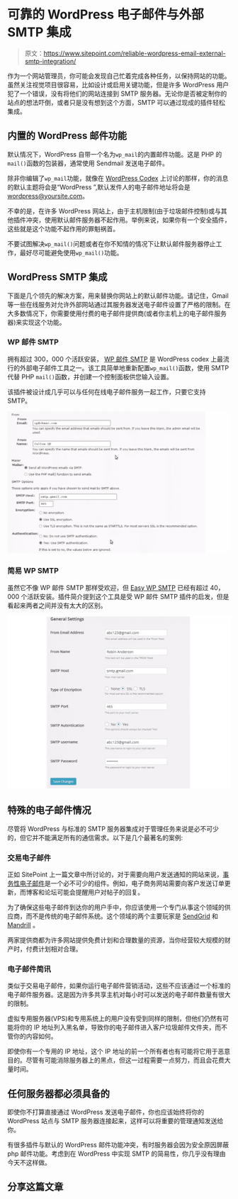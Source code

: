 # 可靠的 WordPress 电子邮件与外部 SMTP 集成

> 原文：<https://www.sitepoint.com/reliable-wordpress-email-external-smtp-integration/>

作为一个网站管理员，你可能会发现自己忙着完成各种任务，以保持网站的功能。虽然关注视觉项目很容易，比如设计或启用关键功能，但是许多 WordPress 用户犯了一个错误，没有将他们的网站连接到 SMTP 服务器。无论你是否被定制你的站点的想法吓倒，或者只是没有想到这个方面，SMTP 可以通过现成的插件轻松集成。

## 内置的 WordPress 邮件功能

默认情况下，WordPress 自带一个名为`wp_mail`的内置邮件功能。这是 PHP 的`mail()`函数的包装器，通常使用 Sendmail 发送电子邮件。

除非你编辑了`wp_mail`功能，就像在 [WordPress Codex](https://codex.wordpress.org/Function_Reference/wp_mail) 上讨论的那样，你的消息的默认主题将会是“WordPress ”,默认发件人的电子邮件地址将会是 wordpress@yoursite.com。

不幸的是，在许多 WordPress 网站上，由于主机限制(由于垃圾邮件控制)或与其他插件冲突，使用默认邮件服务器不起作用。举例来说，如果你有一个安全插件，这些就是这个功能不起作用的罪魁祸首。

不要试图解决`wp_mail()`问题或者在你不知情的情况下让默认邮件服务器停止工作，最好尽可能避免使用`wp_mail()`功能。

## WordPress SMTP 集成

下面是几个领先的解决方案，用来替换你网站上的默认邮件功能。请记住，Gmail 等一些在线服务对允许外部网站通过其服务器发送电子邮件设置了严格的限制。在大多数情况下，你需要使用付费的电子邮件提供商(或者你主机上的电子邮件服务器)来实现这个功能。

### WP 邮件 SMTP

拥有超过 300，000 个活跃安装， [WP 邮件 SMTP](https://wordpress.org/plugins/wp-mail-smtp/) 是 WordPress codex 上最流行的外部电子邮件工具之一。该工具简单地重新配置`wp_mail()`函数，使用 SMTP 代替 PHP `mail()`函数，并创建一个控制面板供您输入设置。

该插件被设计成几乎可以与任何在线电子邮件服务一起工作，只要它支持 SMTP。

![WP Mail SMTP](img/109c5c8dc0d68a8b160f656562cea261.png)

### 简易 WP SMTP

虽然它不像 WP 邮件 SMTP 那样受欢迎，但 [Easy WP SMTP](https://wordpress.org/plugins/easy-wp-smtp/) 已经有超过 40，000 个活跃安装。插件简介提到这个工具是受 WP 邮件 SMTP 插件的启发，但是看起来两者之间并没有太大的区别。

![Easy WP SMTP](img/1e89e341d3965ab5a958f5c372a6d7af.png)

## 特殊的电子邮件情况

尽管将 WordPress 与标准的 SMTP 服务器集成对于管理任务来说是必不可少的，但它并不能满足所有的通信需求。以下是几个最著名的案例:

### 交易电子邮件

正如 SitePoint 上一篇文章中所讨论的，对于需要向用户发送通知的网站来说，[事务性电子邮件](https://www.sitepoint.com/need-transactional-email/)是一个必不可少的组件。例如，电子商务网站需要向客户发送订单更新，而博客和论坛可能会提醒用户对帖子的回复。

为了确保这些电子邮件到达你的用户手中，你应该使用一个专门从事这个领域的供应商，而不是传统的电子邮件系统。这个领域的两个主要玩家是 [SendGrid](https://sendgrid.com/) 和 [Mandrill](http://mandrill.com/) 。

两家提供商都为许多网站提供免费计划和合理数量的资源，当你经营较大规模的财产时，付费计划相对合理。

### 电子邮件简讯

类似于交易电子邮件，如果你运行电子邮件营销活动，这些不应该通过一个标准的电子邮件服务器。这是因为许多共享主机对每小时可以发送的电子邮件数量有很大的限制。

虚拟专用服务器(VPS)和专用系统上的用户没有受到同样的限制，但他们仍然有可能将你的 IP 地址列入黑名单，导致你的电子邮件进入客户垃圾邮件文件夹，而不管你的内容如何。

即使你有一个专用的 IP 地址，这个 IP 地址的前一个所有者也有可能将它用于恶意目的。尽管有可能消除服务器上的黑点，但这一过程需要一点努力，而且会花费大量时间。

## 任何服务器都必须具备的

即使你不打算直接通过 WordPress 发送电子邮件，你也应该始终将你的 WordPress 站点与 SMTP 服务器连接起来，这样可以将重要的管理通知发送给你。

有很多插件与默认的 WordPress 邮件功能冲突，有时服务器会因为安全原因屏蔽 php 邮件功能。考虑到在 WordPress 中实现 SMTP 的简易性，你几乎没有理由今天不这样做。

## 分享这篇文章